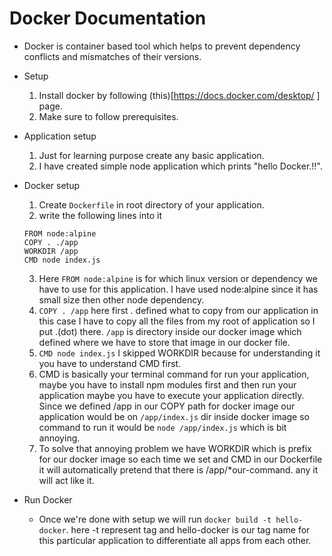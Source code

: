 # Docker Documentation
- Docker is container based tool which helps to prevent dependency conflicts and mismatches of their versions. 
- Setup
    1. Install docker by following (this)[https://docs.docker.com/desktop/ ] page.
    2. Make sure to follow prerequisites.

- Application setup
    1. Just for learning purpose create any basic application.
    2. I have created simple node application which prints "hello Docker.!!".
- Docker setup
    1. Create `Dockerfile` in root directory of your application.
    2. write the following lines into it
    ```
    FROM node:alpine
    COPY . ./app
    WORKDIR /app
    CMD node index.js
    ```
    3. Here `FROM node:alpine` is for which linux version or dependency we have to use for this application. I have used node:alpine since it has small size then other node dependency.
    4. `COPY . /app` here first . defined what to copy from our application in this case I have to copy all the files from my root of application so I put .(dot) there. `/app` is directory inside our docker image which defined where we have to store that image in our docker file.
    5. `CMD node index.js` I skipped WORKDIR because for understanding it you have to understand CMD first.
    6. CMD is basically your terminal command for run your application, maybe you have to install npm modules first and then run your application maybe you have to execute your application directly. Since we defined /app in our COPY path for docker image our application would be on `/app/index.js` dir inside docker image so command to run it would be `node /app/index.js` which is bit annoying.
    7. To solve that annoying problem we have WORKDIR which is prefix for our docker image so each time we set and CMD in our Dockerfile it will automatically pretend that there is /app/*our-command. any it will act like it.
- Run Docker
    - Once we're done with setup we will run `docker build -t hello-docker`. here -t represent tag and hello-docker is our tag name for this particular application to differentiate all apps from each other.